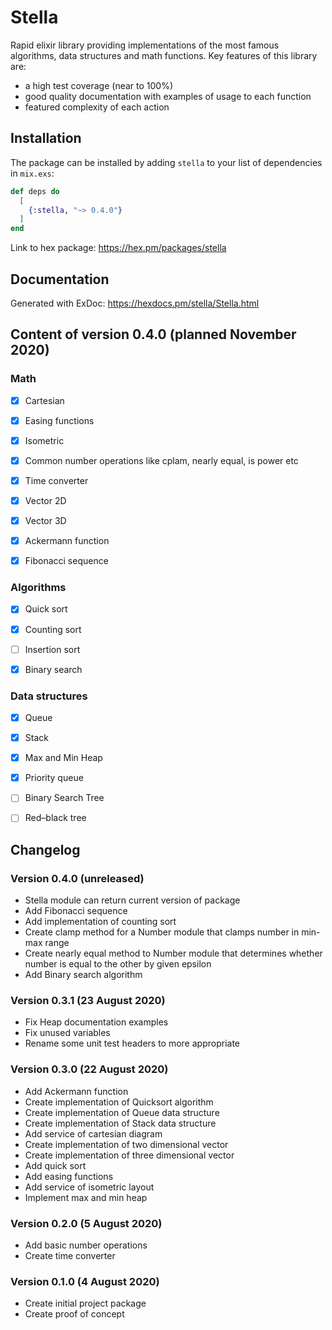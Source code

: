 # Stella

Rapid elixir library providing implementations of the most famous algorithms, data structures and math functions. Key features of this library are:
- a high test coverage (near to 100%)
- good quality documentation with examples of usage to each function
- featured complexity of each action

## Installation

The package can be installed by adding `stella` to your list of dependencies in `mix.exs`:

```elixir
def deps do
  [
    {:stella, "~> 0.4.0"}
  ]
end
```

Link to hex package: https://hex.pm/packages/stella

## Documentation
Generated with ExDoc: https://hexdocs.pm/stella/Stella.html


## Content of version 0.4.0 (planned November 2020)

### Math
- [x] Cartesian
- [x] Easing functions
- [x] Isometric
- [x] Common number operations like cplam, nearly equal, is power etc
- [x] Time converter
- [x] Vector 2D
- [x] Vector 3D
- [x] Ackermann function
- [x] Fibonacci sequence
 

### Algorithms
- [x] Quick sort
- [x] Counting sort
- [ ] Insertion sort
- [x] Binary search


### Data structures
- [x] Queue
- [x] Stack
- [x] Max and Min Heap
- [x] Priority queue
- [ ] Binary Search Tree
- [ ] Red–black tree


## Changelog

### Version 0.4.0 (unreleased) 
- Stella module can return current version of package
- Add Fibonacci sequence
- Add implementation of counting sort
- Create clamp method for a Number module that clamps number in min-max range
- Create nearly equal method to Number module that determines whether number is equal to the other by given epsilon
- Add Binary search algorithm



### Version 0.3.1 (23 August 2020)
- Fix Heap documentation examples
- Fix unused variables
- Rename some unit test headers to more appropriate


### Version 0.3.0 (22 August 2020)
- Add Ackermann function
- Create implementation of Quicksort algorithm
- Create implementation of Queue data structure
- Create implementation of Stack data structure
- Add service of cartesian diagram
- Create implementation of two dimensional vector 
- Create implementation of three dimensional vector 
- Add quick sort
- Add easing functions
- Add service of isometric layout
- Implement max and min heap


### Version 0.2.0 (5 August 2020)
- Add basic number operations
- Create time converter


### Version 0.1.0 (4 August 2020)
- Create initial project package
- Create proof of concept


